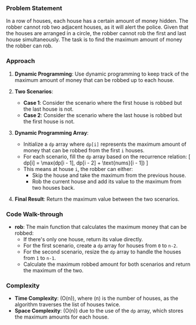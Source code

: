 ### Problem Statement
In a row of houses, each house has a certain amount of money hidden. The robber cannot rob two adjacent houses, as it will alert the police. Given that the houses are arranged in a circle, the robber cannot rob the first and last house simultaneously. The task is to find the maximum amount of money the robber can rob.

### Approach
1. **Dynamic Programming**: Use dynamic programming to keep track of the maximum amount of money that can be robbed up to each house.
   
2. **Two Scenarios**:
   - **Case 1**: Consider the scenario where the first house is robbed but the last house is not.
   - **Case 2**: Consider the scenario where the last house is robbed but the first house is not.
   
3. **Dynamic Programming Array**:
   - Initialize a `dp` array where `dp[i]` represents the maximum amount of money that can be robbed from the first `i` houses.
   - For each scenario, fill the `dp` array based on the recurrence relation:
     \[
     dp[i] = \max(dp[i - 1], dp[i - 2] + \text{nums}[i - 1])
     \]
   - This means at house `i`, the robber can either:
     - Skip the house and take the maximum from the previous house.
     - Rob the current house and add its value to the maximum from two houses back.

4. **Final Result**: Return the maximum value between the two scenarios.

### Code Walk-through
- **rob**: The main function that calculates the maximum money that can be robbed:
  - If there's only one house, return its value directly.
  - For the first scenario, create a `dp` array for houses from `0` to `n-2`.
  - For the second scenario, resize the `dp` array to handle the houses from `1` to `n-1`.
  - Calculate the maximum robbed amount for both scenarios and return the maximum of the two.

### Complexity
- **Time Complexity**: \(O(n)\), where \(n\) is the number of houses, as the algorithm traverses the list of houses twice.
- **Space Complexity**: \(O(n)\) due to the use of the `dp` array, which stores the maximum amounts for each house.

